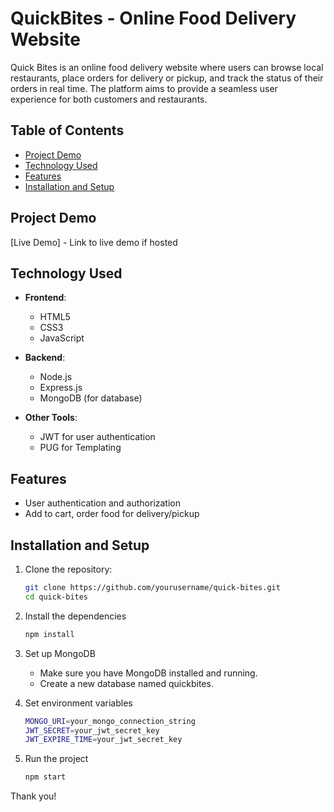 # QuickBites - Online Food Delivery Website

Quick Bites is an online food delivery website where users can browse local restaurants, place orders for delivery or pickup, and track the status of their orders in real time.
The platform aims to provide a seamless user experience for both customers and restaurants.

## Table of Contents

- [Project Demo](#project-demo)
- [Technology Used](#technology-used)
- [Features](#features)
- [Installation and Setup](#installation-and-setup)

## Project Demo

[Live Demo] - Link to live demo if hosted

## Technology Used

- **Frontend**:

  - HTML5
  - CSS3
  - JavaScript

- **Backend**:

  - Node.js
  - Express.js
  - MongoDB (for database)

- **Other Tools**:
  - JWT for user authentication
  - PUG for Templating

## Features

- User authentication and authorization
- Add to cart, order food for delivery/pickup

## Installation and Setup

1. Clone the repository:

   ```bash
   git clone https://github.com/yourusername/quick-bites.git
   cd quick-bites
   ```

2. Install the dependencies

   ```bash
   npm install
   ```

3. Set up MongoDB

   - Make sure you have MongoDB installed and running.
   - Create a new database named quickbites.

4. Set environment variables

   ```bash
   MONGO_URI=your_mongo_connection_string
   JWT_SECRET=your_jwt_secret_key
   JWT_EXPIRE_TIME=your_jwt_secret_key
   ```

5. Run the project

   ```bash
   npm start
   ```

Thank you!
